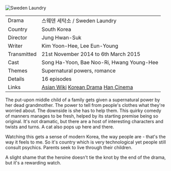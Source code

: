 ![Sweden Laundry](sweden_laundry.jpg)

| | |
|-|-|
Drama|&#49828;&#50920;&#45940; &#49464;&#53441;&#49548; / Sweden Laundry
Country|South Korea
Director|Jung Hwan-Suk
Writer|Kim Yoon-Hee, Lee Eun-Young
Transmitted|21st November 2014 to 6th March 2015
Cast|Song Ha-Yoon, Bae Noo-Ri, Hwang Young-Hee
Themes|Supernatural powers, romance
Details|16 episodes
Links|[Asian Wiki](http://asianwiki.com/Sweden_Laundry) [Korean Drama](https://www.koreandrama.org/swedish-laundry/) [Han Cinema](https://www.hancinema.net/korean_drama_Swedish_Laundry.php)

The put-upon middle child of a family gets given a supernatural power by her dead grandmother.
The power to tell from people's clothes what they're worried about. The downside is
she has to help them. This quirky comedy of manners manages to be fresh, helped by
its starting premise being so original. It's not dramatic, but there are a host of
interesting characters and twists and turns. A cat also pops up here and there.

Watching this gets a sense of modern Korea, the way people are - that's the way it
feels to me. So it's country which is very technological yet people still consult
psychics. Parents seek to live through their children.

A slight shame that the heroine doesn't tie the knot by the end of the drama, but it's
a rewarding watch.

